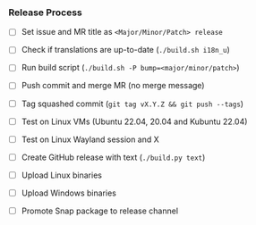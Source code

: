 ### Release Process

- [ ] Set issue and MR title as `<Major/Minor/Patch> release`
- [ ] Check if translations are up-to-date (`./build.sh i18n_u`)
- [ ] Run build script (`./build.sh -P bump=<major/minor/patch>`)
- [ ] Push commit and merge MR (no merge message)
- [ ] Tag squashed commit (`git tag vX.Y.Z && git push --tags`)
- [ ] Test on Linux VMs (Ubuntu 22.04, 20.04 and Kubuntu 22.04)
- [ ] Test on Linux Wayland session and X
- [ ] Create GitHub release with text (`./build.py text`)
- [ ] Upload Linux binaries
- [ ] Upload Windows binaries
- [ ] Promote Snap package to release channel

